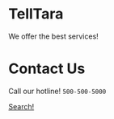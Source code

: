 # TellTara

 We offer the best services!
 
 # Contact Us
 Call our hotline!
 `500-500-5000`
 
 [Search!](google.com)
